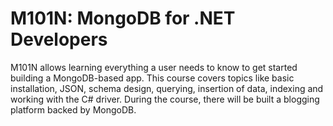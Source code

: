 # M101N: MongoDB for .NET Developers

M101N allows learning everything a user needs to know to get started building a MongoDB-based app. This course covers topics like basic installation, JSON, schema design, querying, insertion of data, indexing and working with the C# driver. During the course, there will be built a blogging platform backed by MongoDB.
